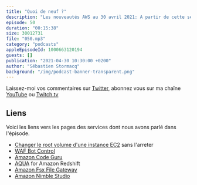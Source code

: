 ```yaml
---
title: "Quoi de neuf ?"
description: "Les nouveautés AWS au 30 avril 2021: A partir de cette semaine, un épisode sur deux du podcast sera consacré à une brève revue des principales nouveautés AWS.  Cette semaine, nous parlons de stockage et analyse de données avec AQUA pour Amazon Redshift, de Amazon Fsx Gateway, du changement de vos volumes EBS root sans arrêter vos instances, du contrôle du traffic en provenance des Bots et d'un nouveau service pour les studio de vidéo : Amazon Nimble Studio"
episode: 50
duration: "00:15:38"
size: 30012731
file: "050.mp3"
category: "podcasts"
appleEpisodeId: 1000663120194
guests: []
publication: "2021-04-30 10:30:00 +0200"
author: "Sébastien Stormacq"
background: "/img/podcast-banner-transparent.png"
---
```


Laissez-moi vos commentaires sur [Twitter](https://twitter.com/sebsto), abonnez vous sur ma chaîne [YouTube](https://www.youtube.com/sebsto) ou [Twitch.tv](https://www.twitch.tv/sebAWS)

## Liens

Voici les liens vers les pages des services dont nous avons parlé dans l'épisode.

- [Changer le root volume d'une instance EC2](https://docs.aws.amazon.com/AWSEC2/latest/UserGuide/ebs-restoring-volume.html#replace-root) sans l'arreter
- [WAF Bot Control](https://aws.amazon.com/blogs/aws/reduce-unwanted-traffic-on-your-web-site-with-aws-bot-control/)
- [Amazon Code Guru](https://aws.amazon.com/blogs/aws/amazon-codeguru-reviewer-updates-new-pricing-model-and-python-support-in-ga/)
- [AQUA](https://aws.amazon.com/blogs/aws/new-aqua-advanced-query-accelerator-for-amazon-redshift/) for Amazon Redshift
- [Amazon Fsx File Gateway](https://aws.amazon.com/blogs/aws/get-started-using-amazon-fsx-file-gateway-for-fast-cached-access-to-file-server-data-in-the-cloud/)
- [Amazon Nimble Studio](https://aws.amazon.com/blogs/aws/amazon-nimble-studio-build-a-creative-studio-in-the-cloud/)
